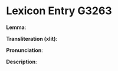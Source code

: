 # Lexicon Entry G3263

**Lemma**: 

**Transliteration (xlit)**: 

**Pronunciation**: 

**Description**:

